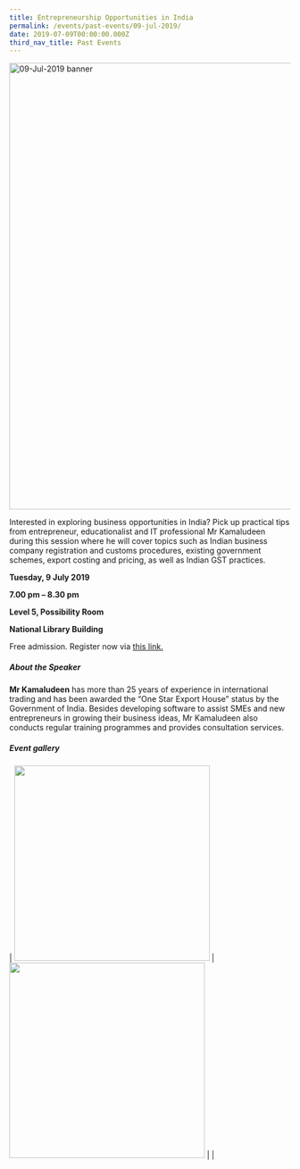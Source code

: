 ```yaml
---
title: Entrepreneurship Opportunities in India
permalink: /events/past-events/09-jul-2019/
date: 2019-07-09T00:00:00.000Z
third_nav_title: Past Events
---
```



<img src="\images\past-events\09-Jul-2019\banner.jpg" alt="09-Jul-2019 banner" style="width:800px;" />

Interested in exploring business opportunities in India? Pick up practical tips from entrepreneur, educationalist and IT professional Mr Kamaludeen during this session where he will cover topics such as Indian business company registration and customs procedures, existing government schemes, export costing and pricing, as well as Indian GST practices.

**Tuesday, 9 July 2019**

**7.00 pm – 8.30 pm**

**Level 5, Possibility Room**

**National Library Building**

Free admission. Register now via [this link.](https://bit.ly/2VKnM8O)

##### **About the Speaker**

**Mr Kamaludeen** has more than 25 years of experience in international trading and has been awarded the “One Star Export House” status by the Government of India. Besides developing software to assist SMEs and new entrepreneurs in growing their business ideas, Mr Kamaludeen also conducts regular training programmes and provides consultation services.

##### **Event gallery**

| <a href="\images\past-events\09-Jul-2019\image-1.jpg"><img src="\images\past-events\09-Jul-2019\image-1.jpg" style="width:350px;" /></a> | <a href="\images\past-events\09-Jul-2019\image-2.jpg"><img src="\images\past-events\09-Jul-2019\image-2.jpg" style="width:350px;" /></a> |
| 